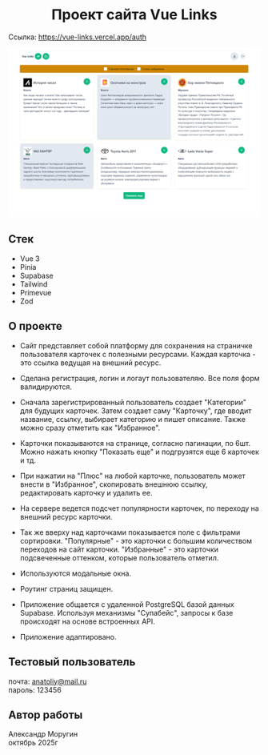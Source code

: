 <h1 align="center">Проект сайта Vue Links</h1>

Ссылка: https://vue-links.vercel.app/auth

![XWEAR Demo](/vue-links-demo.png)

## Стек

- Vue 3
- Pinia
- Supabase
- Tailwind
- Primevue
- Zod

## О проекте

- Сайт представляет собой платформу для сохранения на страничке пользователя карточек с полезными ресурсами. Каждая карточка - это ссылка ведущая на внешний ресурс.

- Сделана регистрация, логин и логаут пользователяю. Все поля форм валидируются.

- Сначала зарегистрированный пользователь создает "Категории" для будущих карточек. Затем создает саму "Карточку", где вводит название, ссылку, выбирает категорию и пишет описание. Также можно сразу отметить как "Избранное".
- Карточки показываются на странице, согласно пагинации, по 6шт. Можно нажать кнопку "Показать еще" и подгрузятся еще 6 карточек и тд.
- При нажатии на "Плюс" на любой карточке, пользователь может внести в "Избранное", скопировать внешнюю ссылку, редактировать карточку и удалить ее.
- На сервере ведется подсчет популярности карточек, по переходу на внешний ресурс карточки.
- Так же вверху над карточками показывается поле с фильтрами сортировки. "Популярные" - это карточки с большим количеством переходов на сайт карточки. "Избранные" - это карточки подсвеченные оттенком, которые пользователь отметил.

- Используются модальные окна.
- Роутинг страниц защищен.

- Приложение общается с удаленной PostgreSQL базой данных Supabase. Используя механизмы "Супабейс", запросы к базе происходят на основе встроенных API.

- Приложение адаптировано.

## Тестовый пользователь

почта: anatoliy@mail.ru\
пароль: 123456

## Автор работы

Александр Моругин\
октябрь 2025г
